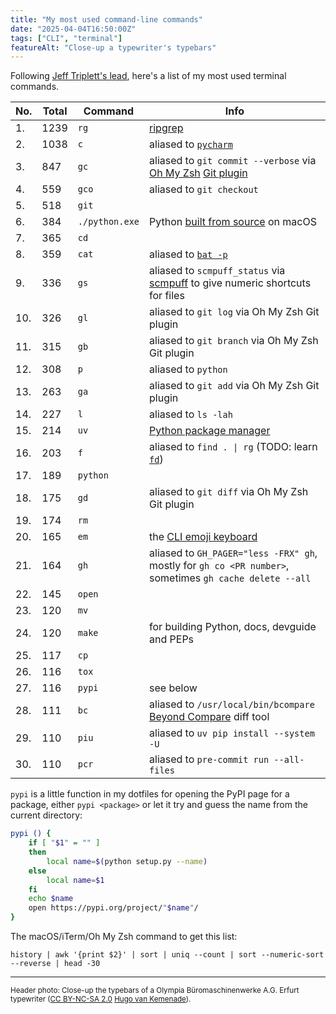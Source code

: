 ```yaml
---
title: "My most used command-line commands"
date: "2025-04-04T16:50:00Z"
tags: ["CLI", "terminal"]
featureAlt: "Close-up a typewriter's typebars"
---
```


Following
[Jeff Triplett's lead](https://micro.webology.dev/2025/01/02/my-most-used-commands-in/),
here's a list of my most used terminal commands.

| No. | Total | Command        | Info                                                                                                                                                           |
| --- | ----- | -------------- | -------------------------------------------------------------------------------------------------------------------------------------------------------------- |
| 1.  | 1239  | `rg`           | [ripgrep](https://github.com/BurntSushi/ripgrep)                                                                                                               |
| 2.  | 1038  | `c`            | aliased to [`pycharm`](https://www.jetbrains.com/pycharm/)                                                                                                     |
| 3.  | 847   | `gc`           | aliased to `git commit --verbose` via [Oh My Zsh](https://github.com/ohmyzsh/ohmyzsh) [Git plugin](https://github.com/ohmyzsh/ohmyzsh/tree/master/plugins/git) |
| 4.  | 559   | `gco`          | aliased to `git checkout`                                                                                                                                      |
| 5.  | 518   | `git`          |                                                                                                                                                                |
| 6.  | 384   | `./python.exe` | Python [built from source](https://devguide.python.org/) on macOS                                                                                              |
| 7.  | 365   | `cd`           |                                                                                                                                                                |
| 8.  | 359   | `cat`          | aliased to [`bat -p`](https://github.com/sharkdp/bat)                                                                                                          |
| 9.  | 336   | `gs`           | aliased to `scmpuff_status` via [scmpuff](https://mroth.github.io/scmpuff/) to give numeric shortcuts for files                                                |
| 10. | 326   | `gl`           | aliased to `git log` via Oh My Zsh Git plugin                                                                                                                  |
| 11. | 315   | `gb`           | aliased to `git branch` via Oh My Zsh Git plugin                                                                                                               |
| 12. | 308   | `p`            | aliased to `python`                                                                                                                                            |
| 13. | 263   | `ga`           | aliased to `git add` via Oh My Zsh Git plugin                                                                                                                  |
| 14. | 227   | `l`            | aliased to `ls -lah`                                                                                                                                           |
| 15. | 214   | `uv`           | [Python package manager](https://docs.astral.sh/uv/)                                                                                                           |
| 16. | 203   | `f`            | aliased to `find . \| rg` (TODO: learn [`fd`](https://github.com/sharkdp/fd))                                                                                  |
| 17. | 189   | `python`       |                                                                                                                                                                |
| 18. | 175   | `gd`           | aliased to `git diff` via Oh My Zsh Git plugin                                                                                                                 |
| 19. | 174   | `rm`           |                                                                                                                                                                |
| 20. | 165   | `em`           | the [CLI emoji keyboard](https://github.com/hugovk/em-keyboard)                                                                                                |
| 21. | 164   | `gh`           | aliased to `GH_PAGER="less -FRX" gh`, mostly for `gh co <PR number>`, sometimes `gh cache delete --all`                                                        |
| 22. | 145   | `open`         |                                                                                                                                                                |
| 23. | 120   | `mv`           |                                                                                                                                                                |
| 24. | 120   | `make`         | for building Python, docs, devguide and PEPs                                                                                                                   |
| 25. | 117   | `cp`           |                                                                                                                                                                |
| 26. | 116   | `tox`          |                                                                                                                                                                |
| 27. | 116   | `pypi`         | see below                                                                                                                                                      |
| 28. | 111   | `bc`           | aliased to `/usr/local/bin/bcompare` [Beyond Compare](https://www.scootersoftware.com/) diff tool                                                              |
| 29. | 110   | `piu`          | aliased to `uv pip install --system -U`                                                                                                                        |
| 30. | 110   | `pcr`          | aliased to `pre-commit run --all-files`                                                                                                                        |

`pypi` is a little function in my dotfiles for opening the PyPI page for a package,
either `pypi <package>` or let it try and guess the name from the current directory:

```sh
pypi () {
	if [ "$1" = "" ]
	then
		local name=$(python setup.py --name)
	else
		local name=$1
	fi
	echo $name
	open https://pypi.org/project/"$name"/
}
```

The macOS/iTerm/Oh My Zsh command to get this list:

`history | awk '{print $2}' | sort | uniq --count | sort --numeric-sort --reverse | head -30`

---

<small>Header photo: Close-up the typebars of a Olympia Büromaschinenwerke A.G. Erfurt
typewriter
(<a target="_blank" rel="noopener noreferrer" href="https://creativecommons.org/licenses/by-nc-sa/2.0/">CC
BY-NC-SA 2.0</a>
[Hugo van Kemenade](https://www.flickr.com/photos/hugovk/1482906651/)).</small>
